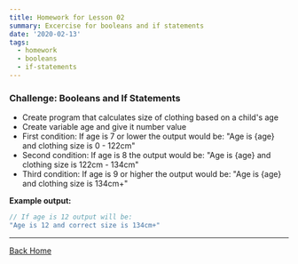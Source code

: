 ```yaml
---
title: Homework for Lesson 02
summary: Excercise for booleans and if statements
date: '2020-02-13'
tags:
  - homework
  - booleans
  - if-statements
---
```

### Challenge: Booleans and If Statements

* Create program that calculates size of clothing based on a child's age
* Create variable age and give it number value 
* First condition: If age is 7 or lower the output would be: "Age is {age} and clothing size is 0 - 122cm"
* Second condition: If age is 8 the output would be: "Age is {age} and clothing size is 122cm - 134cm"
* Third condition: If age is 9 or higher the output would be: "Age is {age} and clothing size is 134cm+"

__Example output:__
```javascript
// If age is 12 output will be:
"Age is 12 and correct size is 134cm+"
```

- - -


[Back Home](/)
